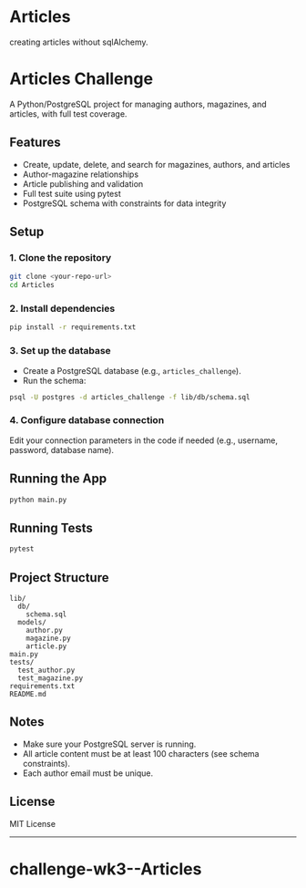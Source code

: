 # Articles
creating articles without sqlAlchemy.
# Articles Challenge

A Python/PostgreSQL project for managing authors, magazines, and articles, with full test coverage.

## Features

- Create, update, delete, and search for magazines, authors, and articles
- Author-magazine relationships
- Article publishing and validation
- Full test suite using pytest
- PostgreSQL schema with constraints for data integrity

## Setup

### 1. Clone the repository

```bash
git clone <your-repo-url>
cd Articles
```

### 2. Install dependencies

```bash
pip install -r requirements.txt
```

### 3. Set up the database

- Create a PostgreSQL database (e.g., `articles_challenge`).
- Run the schema:

```bash
psql -U postgres -d articles_challenge -f lib/db/schema.sql
```

### 4. Configure database connection

Edit your connection parameters in the code if needed (e.g., username, password, database name).

## Running the App

```bash
python main.py
```

## Running Tests

```bash
pytest
```

## Project Structure

```
lib/
  db/
    schema.sql
  models/
    author.py
    magazine.py
    article.py
main.py
tests/
  test_author.py
  test_magazine.py
requirements.txt
README.md
```

## Notes

- Make sure your PostgreSQL server is running.
- All article content must be at least 100 characters (see schema constraints).
- Each author email must be unique.

## License

MIT License

---
# challenge-wk3--Articles
